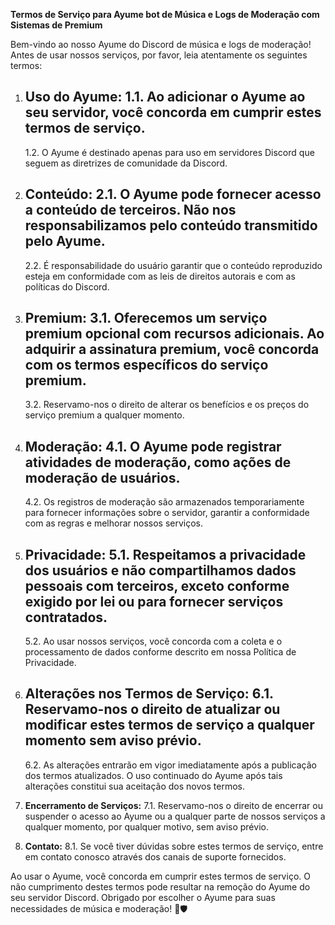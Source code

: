 **Termos de Serviço para Ayume bot de Música e Logs de Moderação com Sistemas de Premium**

Bem-vindo ao nosso Ayume do Discord de música e logs de moderação! Antes de usar nossos serviços, por favor, leia atentamente os seguintes termos:

1. **Uso do Ayume:**
   1.1. Ao adicionar o Ayume ao seu servidor, você concorda em cumprir estes termos de serviço.
   ---
   1.2. O Ayume é destinado apenas para uso em servidores Discord que seguem as diretrizes de comunidade da Discord.

2. **Conteúdo:**
   2.1. O Ayume pode fornecer acesso a conteúdo de terceiros. Não nos responsabilizamos pelo conteúdo transmitido pelo Ayume.
   ---
   2.2. É responsabilidade do usuário garantir que o conteúdo reproduzido esteja em conformidade com as leis de direitos autorais e com as políticas do Discord.

3. **Premium:**
   3.1. Oferecemos um serviço premium opcional com recursos adicionais. Ao adquirir a assinatura premium, você concorda com os termos específicos do serviço premium.
   ---
   3.2. Reservamo-nos o direito de alterar os benefícios e os preços do serviço premium a qualquer momento.

4. **Moderação:**
   4.1. O Ayume pode registrar atividades de moderação, como ações de moderação de usuários.
   ---
   4.2. Os registros de moderação são armazenados temporariamente para fornecer informações sobre o servidor, garantir a conformidade com as regras e melhorar nossos serviços.

5. **Privacidade:**
   5.1. Respeitamos a privacidade dos usuários e não compartilhamos dados pessoais com terceiros, exceto conforme exigido por lei ou para fornecer serviços contratados.
   ---
   5.2. Ao usar nossos serviços, você concorda com a coleta e o processamento de dados conforme descrito em nossa Política de Privacidade.

6. **Alterações nos Termos de Serviço:**
   6.1. Reservamo-nos o direito de atualizar ou modificar estes termos de serviço a qualquer momento sem aviso prévio.
   ---
   6.2. As alterações entrarão em vigor imediatamente após a publicação dos termos atualizados. O uso continuado do Ayume após tais alterações constitui sua aceitação dos novos termos.

7. **Encerramento de Serviços:**
   7.1. Reservamo-nos o direito de encerrar ou suspender o acesso ao Ayume ou a qualquer parte de nossos serviços a qualquer momento, por qualquer motivo, sem aviso prévio.

8. **Contato:**
   8.1. Se você tiver dúvidas sobre estes termos de serviço, entre em contato conosco através dos canais de suporte fornecidos.

Ao usar o Ayume, você concorda em cumprir estes termos de serviço. O não cumprimento destes termos pode resultar na remoção do Ayume do seu servidor Discord. Obrigado por escolher o Ayume para suas necessidades de música e moderação! 🎵🛡️
